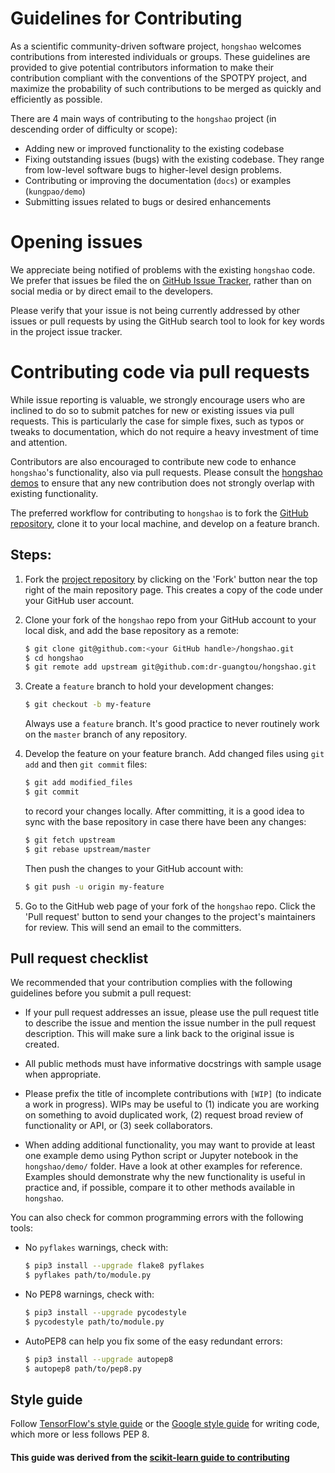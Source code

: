 # Guidelines for Contributing

As a scientific community-driven software project, `hongshao` welcomes contributions from interested individuals or groups. These guidelines are provided to give potential contributors information to make their contribution compliant with the conventions of the SPOTPY project, and maximize the probability of such contributions to be merged as quickly and efficiently as possible.

There are 4 main ways of contributing to the `hongshao` project (in descending order of difficulty or scope):

* Adding new or improved functionality to the existing codebase
* Fixing outstanding issues (bugs) with the existing codebase. They range from low-level software bugs to higher-level design problems.
* Contributing or improving the documentation (`docs`) or examples (`kungpao/demo`)
* Submitting issues related to bugs or desired enhancements

# Opening issues

We appreciate being notified of problems with the existing `hongshao` code. We prefer that issues be filed the on [GitHub Issue Tracker](https://github.com/dr-guangtou/hongshao/issues), rather than on social media or by direct email to the developers.

Please verify that your issue is not being currently addressed by other issues or pull requests by using the GitHub search tool to look for key words in the project issue tracker.

# Contributing code via pull requests

While issue reporting is valuable, we strongly encourage users who are inclined to do so to submit patches for new or existing issues via pull requests. This is particularly the case for simple fixes, such as typos or tweaks to documentation, which do not require a heavy investment of time and attention.

Contributors are also encouraged to contribute new code to enhance `hongshao`'s functionality, also via pull requests. Please consult the [hongshao demos](https://github.com/dr-guangtou/hongshao/tree/master/demo) to ensure that any new contribution does not strongly overlap with existing functionality.

The preferred workflow for contributing to `hongshao` is to fork the [GitHub repository](https://github.com/dr-guangtou/hongshao), clone it to your local machine, and develop on a feature branch.

## Steps:

1. Fork the [project repository](https://github.com/dr-guangtou/hongshao) by clicking on the 'Fork' button near the top right of the main repository page. This creates a copy of the code under your GitHub user account.

2. Clone your fork of the `hongshao` repo from your GitHub account to your local disk, and add the base repository as a remote:

   ```bash
   $ git clone git@github.com:<your GitHub handle>/hongshao.git
   $ cd hongshao
   $ git remote add upstream git@github.com:dr-guangtou/hongshao.git
   ```

3. Create a ``feature`` branch to hold your development changes:

   ```bash
   $ git checkout -b my-feature
   ```

   Always use a ``feature`` branch. It's good practice to never routinely work on the ``master`` branch of any repository.


4. Develop the feature on your feature branch. Add changed files using ``git add`` and then ``git commit`` files:

   ```bash
   $ git add modified_files
   $ git commit
   ```

   to record your changes locally.
   After committing, it is a good idea to sync with the base repository in case there have been any changes:
   ```bash
   $ git fetch upstream
   $ git rebase upstream/master
   ```

   Then push the changes to your GitHub account with:

   ```bash
   $ git push -u origin my-feature
   ```

5. Go to the GitHub web page of your fork of the `hongshao` repo. Click the 'Pull request' button to send your changes to the project's maintainers for review. This will send an email to the committers.

## Pull request checklist

We recommended that your contribution complies with the following guidelines before you submit a pull request:

*  If your pull request addresses an issue, please use the pull request title to describe the issue and mention the issue number in the pull request description. This will make sure a link back to the original issue is created.

*  All public methods must have informative docstrings with sample usage when appropriate.

*  Please prefix the title of incomplete contributions with `[WIP]` (to indicate a work in progress). WIPs may be useful to (1) indicate you are working on something to avoid duplicated work, (2) request broad review of functionality or API, or (3) seek collaborators.

*  When adding additional functionality, you may want to provide at least one example demo using Python script or Jupyter notebook in the ``hongshao/demo/`` folder. Have a look at other examples for reference. Examples should demonstrate why the new functionality is useful in practice and, if possible, compare it to other methods available in `hongshao`.

You can also check for common programming errors with the following
tools:

<!--
* Code with good test **coverage** (at least 80%), check with:

  ```bash
  $ pip3 install --upgrade pytest pytest-cov coverage
  $ pytest --cov=hongshao hongshao/tests/tests_for_package.py
  ```
-->

* No `pyflakes` warnings, check with:

  ```bash
  $ pip3 install --upgrade flake8 pyflakes
  $ pyflakes path/to/module.py
  ```

* No PEP8 warnings, check with:

  ```bash
  $ pip3 install --upgrade pycodestyle
  $ pycodestyle path/to/module.py
  ```

* AutoPEP8 can help you fix some of the easy redundant errors:

  ```bash
  $ pip3 install --upgrade autopep8
  $ autopep8 path/to/pep8.py
  ```

## Style guide

Follow [TensorFlow's style guide](https://www.tensorflow.org/versions/master/how_tos/style_guide.html) or the [Google style guide](https://google.github.io/styleguide/pyguide.html) for writing code, which more or less follows PEP 8.

#### This guide was derived from the [scikit-learn guide to contributing](https://github.com/scikit-learn/scikit-learn/blob/master/CONTRIBUTING.md)
